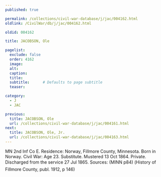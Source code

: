 ```yaml
---
published: true

permalink: /collections/civil-war-database/j/jac/004162.html
oldlink: /CivilWar/db/j/jac/004162.html

oldid: 004162

title: JACOBSON, Ole

pagelist:
  exclude: false
  order: 4162
  image: 
  alt:
  caption:
  title:
  subtitle:      # Defaults to page subtitle
  teaser:

category: 
  - J 
  - JAC

previous:
  title: JACOBSON, Ole
  url: /collections/civil-war-database/j/jac/004161.html  
next:
  title: JACOBSON, Ole, Jr.
  url: /collections/civil-war-database/j/jac/004163.html   
---
```

MN 2nd Inf Co E. Residence: Norway, Fillmore County, Minnesota. Born in Norway. Civil War: Age 23. Substitute. Mustered 13 Oct 1864. Private. Discharged from the service 27 Jul 1865. Sources: (MINN p84) (&#147;History of Fillmore County, publ. 1912, p 146)